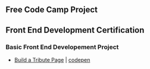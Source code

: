 ## Free Code Camp Project

## Front End Development Certification

### Basic Front End Developement Project

- [Build a Tribute Page]() | [codepen](https://codepen.io/artdvp/pen/eBZxWQ)
